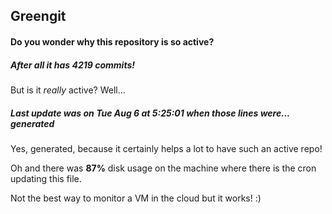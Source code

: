 ## Greengit

#### Do you wonder why this repository is so active?

##### After all it has 4219 commits!

But is it *really* active? Well...

##### Last update was on Tue Aug 6 at 5:25:01 when those lines were... generated

Yes, generated, because it certainly helps a lot to have such an active repo!

Oh and there was **87%** disk usage on the machine
where there is the cron updating this file.

Not the best way to monitor a VM in the cloud but it works! :)
